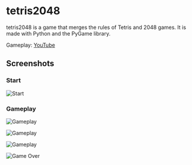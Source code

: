 # tetris2048

tetris2048 is a game that merges the rules of Tetris and 2048 games. It is made with Python and the PyGame library.

Gameplay: [YouTube](https://www.youtube.com/watch?v=wSNcK6FOM7I)

## Screenshots

### Start

![Start](img/start.png)

### Gameplay

![Gameplay](img/game1.png)

![Gameplay](img/game2.png)

![Gameplay](img/game3.png)

![Game Over](img/game-over.png)
